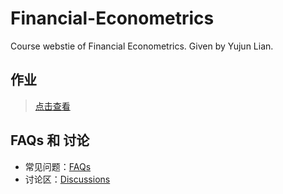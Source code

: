 # Financial-Econometrics

Course webstie of Financial Econometrics. Given by Yujun Lian.

## 作业

> [点击查看](homework/readme.md)

## FAQs 和 讨论

- 常见问题：[FAQs](FAQs/readme.md)
- 讨论区：[Discussions](discussions)